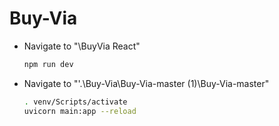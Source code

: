 # Buy-Via
* Navigate to "\BuyVia React\"
  ```sh
  npm run dev
  ```

* Navigate to "'.\Buy-Via\Buy-Via-master (1)\Buy-Via-master"
  ```sh
  . venv/Scripts/activate
  uvicorn main:app --reload
  ```

